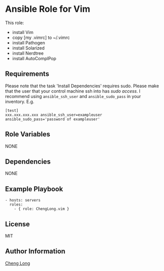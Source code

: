 Ansible Role for Vim 
=========

This role:

- install Vim
- copy [my .vimrc] to ~/.vimrc
- install Pathogen
- install Solarized
- install Nerdtree 
- install AutoComplPop

Requirements
------------

Please note that the task 'Install Dependencies' requires sudo. Please make that the user that your control machine ssh into has *sudo access*. 
I recommend using `ansible_ssh_user` and `ansible_sudo_pass` in your inventory. E.g. 

```
[test]
xxx.xxx.xxx.xxx ansible_ssh_user=exampleuser ansible_sudo_pass='password of exampleuser'
```

Role Variables
--------------

NONE

Dependencies
------------

NONE

Example Playbook
----------------

```
- hosts: servers
  roles:
    - { role: ChengLong.vim }
```

License
-------

MIT

Author Information
------------------

[Cheng Long](https://twitter.com/ChengLong_)
